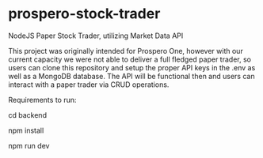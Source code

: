 # prospero-stock-trader
NodeJS Paper Stock Trader, utilizing Market Data API

This project was originally intended for Prospero One, however with our current capacity
we were not able to deliver a full fledged paper trader, so users can clone this repository
and setup the proper API keys in the .env as well as a MongoDB database. The API will be 
functional then and users can interact with a paper trader via CRUD operations.

Requirements to run:

cd backend

npm install

npm run dev

